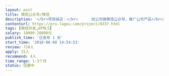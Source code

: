 ```yaml
---                
layout: post       
title: 微信公众号/微信           
description: '</br>项目描述：</br>      给公司做微信公众号，推广公司产品</br>主要功能：</br>      主页、个人认证、邀请、查询产品状态、查询收益</br>人员需求：</br>       精通微信公众号的开发，有成功上线的产品。按甲方需求进行版面UI设计、功能架构设计、和开发。</br>'     
contenturl: https://pro.lagou.com/project/8337.html      
tags: [微信开发,HTML5]            
salary: 10000-20000元          
publish_time: '已发布 1 天'         
start_time: '2018-06-08 14:54:53'           
review: 724人                   
apply: 31人                   
recommend: 4人                   
time_range: 1-3个月              
status: 招募中                  
---                 
```

